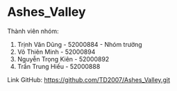 # Ashes_Valley
Thành viên nhóm:
1. Trịnh Văn Dũng - 52000884 - Nhóm trưởng
2. Võ Thiên Minh - 52000894
3. Nguyễn Trọng Kiên - 52000892
4. Trần Trung Hiếu - 52000888

Link GitHub: https://github.com/TD2007/Ashes_Valley.git
